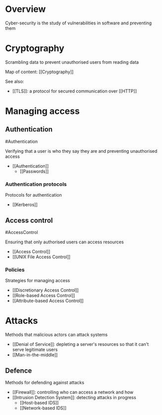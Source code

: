 # Overview
Cyber-security is the study of vulnerabilities in software and preventing them

# Cryptography
Scrambling data to prevent unauthorised users from reading data

Map of content: [[Cryptography]]

See also:
- [[TLS]]: a protocol for secured communication over [[HTTP]]

# Managing access

## Authentication
#Authentication 

Verifying that a user is who they say they are and preventing unauthorised access

- [[Authentication]]
	- [[Passwords]]

### Authentication protocols
Protocols for authentication

- [[Kerberos]]

## Access control
#AccessControl 

Ensuring that only authorised users can access resources

- [[Access Control]]
- [[UNIX File Access Control]]

### Policies
Strategies for managing access

- [[Discretionary Access Control]]
- [[Role-based Access Control]]
- [[Attribute-based Access Control]]

# Attacks
Methods that malicious actors can attack systems

- [[Denial of Service]]: depleting a server's resources so that it can't serve legitimate users
- [[Man-in-the-middle]]

##  Defence
Methods for defending against attacks

- [[Firewall]]: controlling who can access a network and how
- [[Intrusion Detection System]]: detecting attacks in progress
	- [[Host-based IDS]]
	- [[Network-based IDS]]